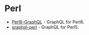 # Perl

- [Perl6-GraphQL](https://github.com/CurtTilmes/Perl6-GraphQL) - GraphQL for Perl6.
- [graphql-perl](https://github.com/graphql-perl/graphql-perl) - GraphQL for Perl5.

